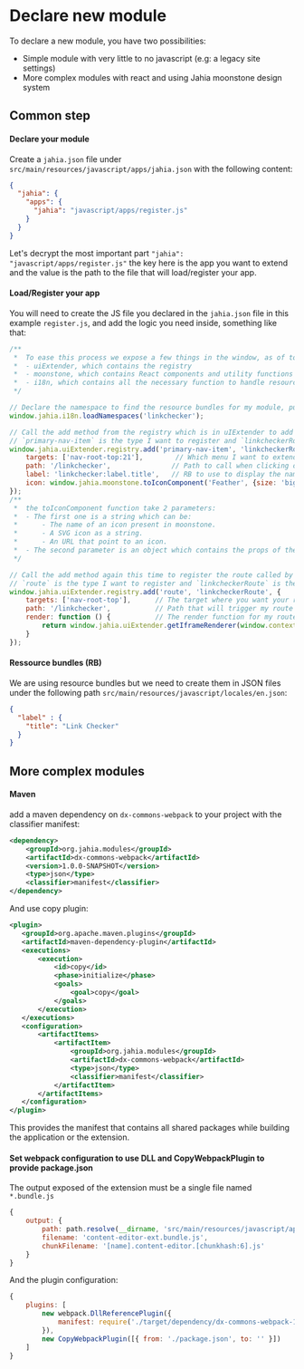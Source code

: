 # Declare new module

To declare a new module, you have two possibilities:
* Simple module with very little to no javascript (e.g: a legacy site settings)
* More complex modules with react and using Jahia moonstone design system

## Common step

#### Declare your module
Create a `jahia.json` file under `src/main/resources/javascript/apps/jahia.json` with the following content:
```json
{
  "jahia": {
    "apps": {
      "jahia": "javascript/apps/register.js"
    }
  }
}
```
Let's decrypt the most important part `"jahia": "javascript/apps/register.js"` the key here is the app you want to extend and the value is the path to the file that will load/register your app.

#### Load/Register your app
You will need to create the JS file you declared in the `jahia.json` file in this example `register.js`, and add the logic you need inside, something like that:
```js
/**
 *  To ease this process we expose a few things in the window, as of today in the jahia object you can find 3 things:
 *  - uiExtender, which contains the registry
 *  - moonstone, which contains React components and utility functions from the moonstone design system
 *  - i18n, which contains all the necessary function to handle resource bundles (RB)
 */

// Declare the namespace to find the resource bundles for my module, put the name you want as long as you reuse it with your RB
window.jahia.i18n.loadNamespaces('linkchecker');

// Call the add method from the registry which is in uIExtender to add a menu entry to point to my module
// `primary-nav-item` is the type I want to register and `linkcheckerRoute` is the key (must be unique), the last parameter is an object with the necessary options
window.jahia.uiExtender.registry.add('primary-nav-item', 'linkcheckerRoute', {
    targets: ['nav-root-top:21'],        // Which menu I want to extend, it can take multiple values, each value can be ordered `target:position`
    path: '/linkchecker',               // Path to call when clicking on my link
    label: 'linkchecker:label.title',   // RB to use to display the name of my link `namespace:key`
    icon: window.jahia.moonstone.toIconComponent('Feather', {size: 'big'})  // Icon to use with my link, we must use the `toIconComponent` function to make sure we return an Icon Component
});
/**
 *  the toIconComponent function take 2 parameters:
 *  - The first one is a string which can be:
 *      - The name of an icon present in moonstone.
 *      - A SVG icon as a string.
 *      - An URL that point to an icon.
 *  - The second parameter is an object which contains the props of the icon component like the size (size can be `small`, `default` or `big`, if you don't pass a size it will be `default`
 */

// Call the add method again this time to register the route called by the menu entry we declared previously
// `route` is the type I want to register and `linkcheckerRoute` is the key (must be unique), the last parameter is an object with the necessary options
window.jahia.uiExtender.registry.add('route', 'linkcheckerRoute', {
    targets: ['nav-root-top'],      // The target where you want your route to be used in the example in the main navigation
    path: '/linkchecker',           // Path that will trigger my route
    render: function () {           // The render function for my route in this example we want to display an iframe which contains our legacy site settings, to do that we pass the URL to the `getIframeRenderer` function
        return window.jahia.uiExtender.getIframeRenderer(window.contextJsParameters.contextPath + '/cms/editframe/default/sites/$site-key.linkChecker.html');
    }
});
```

#### Ressource bundles (RB)
We are using resource bundles but we need to create them in JSON files under the following path `src/main/resources/javascript/locales/en.json`:
```json
{
  "label" : {
    "title": "Link Checker"
  }
}
```

## More complex modules
#### Maven

add a maven dependency on `dx-commons-webpack` to your project with the classifier manifest:
```xml
<dependency>
    <groupId>org.jahia.modules</groupId>
    <artifactId>dx-commons-webpack</artifactId>
    <version>1.0.0-SNAPSHOT</version>
    <type>json</type>
    <classifier>manifest</classifier>
</dependency>
```

And use copy plugin:
```xml
<plugin>
   <groupId>org.apache.maven.plugins</groupId>
   <artifactId>maven-dependency-plugin</artifactId>
   <executions>
       <execution>
           <id>copy</id>
           <phase>initialize</phase>
           <goals>
               <goal>copy</goal>
           </goals>
       </execution>
   </executions>
   <configuration>
       <artifactItems>
           <artifactItem>
               <groupId>org.jahia.modules</groupId>
               <artifactId>dx-commons-webpack</artifactId>
               <type>json</type>
               <classifier>manifest</classifier>
           </artifactItem>
       </artifactItems>
   </configuration>
</plugin>
```
This provides the manifest that contains all shared packages while building the application or the extension.

#### Set webpack configuration to use DLL and CopyWebpackPlugin to provide package.json
The output exposed of the extension must be a single file named `*.bundle.js`
```js
{
    output: {
        path: path.resolve(__dirname, 'src/main/resources/javascript/apps/'),
        filename: 'content-editor-ext.bundle.js',
        chunkFilename: '[name].content-editor.[chunkhash:6].js'
    }
}
```

And the plugin configuration:
```js
{
    plugins: [
        new webpack.DllReferencePlugin({
            manifest: require('./target/dependency/dx-commons-webpack-1.0.0-SNAPSHOT-manifest')
        }),
        new CopyWebpackPlugin([{ from: './package.json', to: '' }])
    ]
}
```
